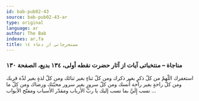 ```yaml
---
id: bab-pub02-43
source: bab-pub02-43-ar
type: original
language: ar
author: The Bab
indexes: ar,fa
title: مستخرجاتى از دعاء ۱٤
---
```

### مناجاة – منتخباتى آيات از آثار حضرت نقطه أولى، ۱۳٤ بديع، الصفحة ۱۳۰

استغفرك اللّهمّ من كلّ ذكرٍ بغير ذكرك ومن کلّ ثناءٍ بغير ثنائك ومن كلّ لذةٍ بغير لذّة قربك ومن كلّ راحةٍ بغير راحة أُنسك ومن كلّ سرورٍ بغير سرور محبّتك ورضاك ومن كلّ ما نسب إِلَيَّ بما نسب إليك يا ربّ الأرباب ومقدّر الأسباب ومفتّح الأبواب ...